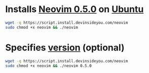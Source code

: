 # Installs [Neovim 0.5.0](https://neovim.io/) on [Ubuntu](https://www.ubuntu.com/)

```bash
wget -q https://script.install.devinsideyou.com/neovim
sudo chmod +x neovim && ./neovim
```

# Specifies [version](https://github.com/neovim/neovim/releases) (optional)

```bash
wget -q https://script.install.devinsideyou.com/neovim
sudo chmod +x neovim && ./neovim 0.5.0
```

